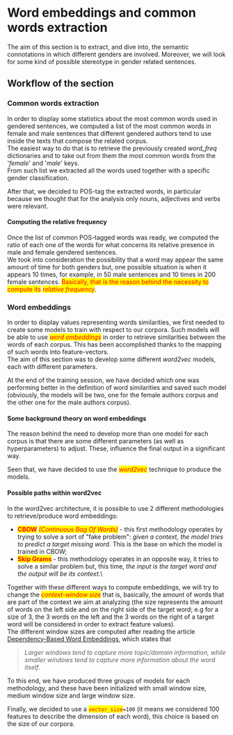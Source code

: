# Word embeddings and common words extraction

The aim of this section is to extract, and dive into, the semantic connotations in which different genders are involved. Moreover, we will look for some kind of possible stereotype in gender related sentences.

## Workflow of the section

### Common words extraction

In order to display some statistics about the most common words used in gendered sentences, we computed a list of the most common words in female and male sentences that different gendered authors tend to use inside the texts that compose the related corpus.\
The easiest way to do that is to retrieve the previously created _word\_freq_ dictionaries and to take out from them the most common words from the '_female_' and '_male_' keys.\
From such list we extracted all the words used together with a specific gender classification.

After that, we decided to POS-tag the extracted words, in particular because we thought that for the analysis only nouns, adjectives and verbs were relevant.

#### Computing the relative frequency

Once the list of common POS-tagged words was ready, we computed the ratio of each one of the words for what concerns its relative presence in male and female gendered sentences.\
We took into consideration the possibility that a word may appear the same amount of time for both genders but, one possible situation is when it appears 10 times, for example, in 50 male sentences and 10 times in 200 female sentences. <mark style="color:red;">Basically, that is the reason behind the necessity to compute its</mark> <mark style="color:red;"></mark>_<mark style="color:red;">relative frequency</mark>_.

### Word embeddings

In order to display values representing words similarities, we first needed to create some models to train with respect to our corpora. Such models will be able to use _<mark style="color:red;">word embeddings</mark>_ in order to retrieve similarities between the words of each corpus. This has been accomplished thanks to the mapping of such words into feature-vectors.\
The aim of this section was to develop some different _word2vec_ models, each with different parameters.

At the end of the training session, we have decided which one was performing better in the definition of word similarities and saved such model (obviously, the models will be two, one for the female authors corpus and the other one for the male authors corpus).

#### Some background theory on word embeddings

The reason behind the need to develop more than one model for each corpus is that there are some different parameters (as well as hyperparameters) to adjust. These, influence the final output in a significant way.

Seen that, we have decided to use the _<mark style="color:red;">word2vec</mark>_ technique to produce the models.

#### Possible paths within word2vec

In the word2vec architecture, it is possible to use 2 different methodologies to retrieve/produce word embeddings:

* <mark style="color:red;">**CBOW**</mark> _<mark style="color:red;">(Continuous Bag Of Words)</mark>_ - this first methodology operates by trying to solve a sort of "fake problem": _given a context, the model tries to predict a target missing word_. This is the base on which the model is trained in CBOW;
* <mark style="color:red;">**Skip Grams**</mark> - this methodology operates in an opposite way, it tries to solve a similar problem but, this time, _the input is the target word and the output will be its context_.\


Together with these different ways to compute embeddings, we will try to change the _<mark style="color:red;">context-window size</mark>_ that is, basically, the amount of words that are part of the context we aim at analyzing (the size represents the amount of words on the left side and on the right side of the target word; e.g for a size of 3, the 3 words on the left and the 3 words on the right of a target word will be considered in order to extract feature values).\
The different window sizes are computed after reading the article [Dependency-Based Word Embeddings](https://levyomer.files.wordpress.com/2014/04/dependency-based-word-embeddings-acl-2014.pdf), which states that&#x20;

> _Larger windows tend to capture more topic/domain information, while smaller windows tend to capture more information about the word itself_.

To this end, we have produced three groups of models for each methodology, and these have been initialized with small window size, medium window size and large window size.

Finally, we decided to use a <mark style="color:red;">`vector_size`</mark>`=100` (it means we considered 100 features to describe the dimension of each word), this choice is based on the size of our corpora.
